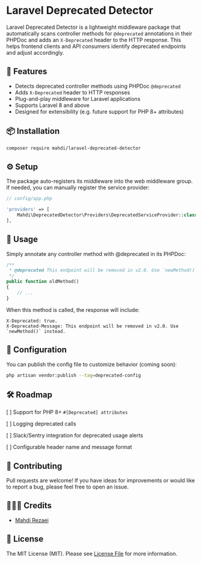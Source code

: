 # Laravel Deprecated Detector

Laravel Deprecated Detector is a lightweight middleware package that automatically scans controller methods for `@deprecated` annotations in their PHPDoc and adds an `X-Deprecated` header to the HTTP response. This helps frontend clients and API consumers identify deprecated endpoints and adjust accordingly.

## 🚀 Features

- Detects deprecated controller methods using PHPDoc `@deprecated`
- Adds `X-Deprecated` header to HTTP responses
- Plug-and-play middleware for Laravel applications
- Supports Laravel 8 and above
- Designed for extensibility (e.g. future support for PHP 8+ attributes)

## 📦 Installation

```bash
composer require mahdi/laravel-deprecated-detector
```

## ⚙️ Setup
The package auto-registers its middleware into the web middleware group. If needed, you can manually register the service provider:

```php
// config/app.php

'providers' => [
    Mahdi\DeprecatedDetector\Providers\DeprecatedServiceProvider::class,
],
```
## 🧪 Usage
Simply annotate any controller method with @deprecated in its PHPDoc:

```php
/**
 * @deprecated This endpoint will be removed in v2.0. Use `newMethod()` instead.
 */
public function oldMethod()
{
    // ...
}
```

When this method is called, the response will include:

```Code
X-Deprecated: true.
X-Deprecated-Message: This endpoint will be removed in v2.0. Use `newMethod()` instead.
```
## 🔧 Configuration
You can publish the config file to customize behavior (coming soon):

```bash
php artisan vendor:publish --tag=deprecated-config
```

## 🛠️ Roadmap
[ ] Support for PHP 8+ `#[Deprecated] attributes`

[ ] Logging deprecated calls

[ ] Slack/Sentry integration for deprecated usage alerts

[ ] Configurable header name and message format

## 🤝 Contributing
Pull requests are welcome! If you have ideas for improvements or would like to report a bug, please feel free to open an issue.


## 👨🏻‍💻 Credits

- [Mahdi Rezaei](https://github.com/mahdirezaei-dev)

## 📄 License

The MIT License (MIT). Please see [License File](LICENSE.md) for more information.

